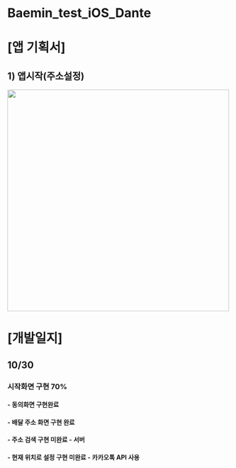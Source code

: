 # Baemin_test_iOS_Dante

# [앱 기획서]

## 1) 앱시작(주소설정)
<img src="https://images.velog.io/images/rlawnstn01023/post/f2e9b59a-3214-4380-aaa6-b9201cc644a0/%E1%84%87%E1%85%A2%E1%84%83%E1%85%A1%E1%86%AF%E1%84%8B%E1%85%B4%20%E1%84%86%E1%85%B5%E1%86%AB%E1%84%8C%E1%85%A9%E1%86%A8%20%E1%84%8B%E1%85%A2%E1%86%B8%20%E1%84%80%E1%85%B5%E1%84%92%E1%85%AC%E1%86%A8%E1%84%89%E1%85%A5-1.jpg" width="500" height="500">

# [개발일지]
## 10/30
### 시작화면 구현 70% 
#### - 동의화면 구현완료
#### - 배달 주소 화면 구현 완료
#### - 주소 검색 구현 미완료 - 서버
#### - 현재 위치로 설정 구현 미완료 - 카카오톡 API 사용

